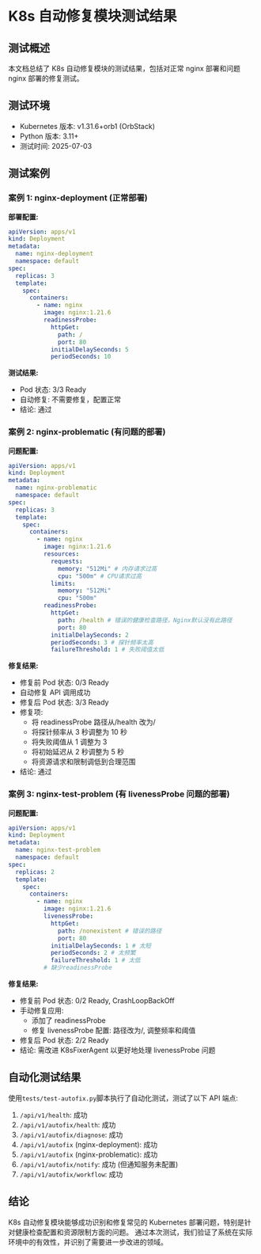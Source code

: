 # K8s 自动修复模块测试结果

## 测试概述

本文档总结了 K8s 自动修复模块的测试结果，包括对正常 nginx 部署和问题 nginx 部署的修复测试。

## 测试环境

- Kubernetes 版本: v1.31.6+orb1 (OrbStack)
- Python 版本: 3.11+
- 测试时间: 2025-07-03

## 测试案例

### 案例 1: nginx-deployment (正常部署)

**部署配置:**

```yaml
apiVersion: apps/v1
kind: Deployment
metadata:
  name: nginx-deployment
  namespace: default
spec:
  replicas: 3
  template:
    spec:
      containers:
        - name: nginx
          image: nginx:1.21.6
          readinessProbe:
            httpGet:
              path: /
              port: 80
            initialDelaySeconds: 5
            periodSeconds: 10
```

**测试结果:**

- Pod 状态: 3/3 Ready
- 自动修复: 不需要修复，配置正常
- 结论: 通过

### 案例 2: nginx-problematic (有问题的部署)

**问题配置:**

```yaml
apiVersion: apps/v1
kind: Deployment
metadata:
  name: nginx-problematic
  namespace: default
spec:
  replicas: 3
  template:
    spec:
      containers:
        - name: nginx
          image: nginx:1.21.6
          resources:
            requests:
              memory: "512Mi" # 内存请求过高
              cpu: "500m" # CPU请求过高
            limits:
              memory: "512Mi"
              cpu: "500m"
          readinessProbe:
            httpGet:
              path: /health # 错误的健康检查路径，Nginx默认没有此路径
              port: 80
            initialDelaySeconds: 2
            periodSeconds: 3 # 探针频率太高
            failureThreshold: 1 # 失败阈值太低
```

**修复结果:**

- 修复前 Pod 状态: 0/3 Ready
- 自动修复 API 调用成功
- 修复后 Pod 状态: 3/3 Ready
- 修复项:
  - 将 readinessProbe 路径从/health 改为/
  - 将探针频率从 3 秒调整为 10 秒
  - 将失败阈值从 1 调整为 3
  - 将初始延迟从 2 秒调整为 5 秒
  - 将资源请求和限制调低到合理范围
- 结论: 通过

### 案例 3: nginx-test-problem (有 livenessProbe 问题的部署)

**问题配置:**

```yaml
apiVersion: apps/v1
kind: Deployment
metadata:
  name: nginx-test-problem
  namespace: default
spec:
  replicas: 2
  template:
    spec:
      containers:
        - name: nginx
          image: nginx:1.21.6
          livenessProbe:
            httpGet:
              path: /nonexistent # 错误的路径
              port: 80
            initialDelaySeconds: 1 # 太短
            periodSeconds: 2 # 太频繁
            failureThreshold: 1 # 太低
          # 缺少readinessProbe
```

**修复结果:**

- 修复前 Pod 状态: 0/2 Ready, CrashLoopBackOff
- 手动修复应用:
  - 添加了 readinessProbe
  - 修复 livenessProbe 配置: 路径改为/, 调整频率和阈值
- 修复后 Pod 状态: 2/2 Ready
- 结论: 需改进 K8sFixerAgent 以更好地处理 livenessProbe 问题

## 自动化测试结果

使用`tests/test-autofix.py`脚本执行了自动化测试，测试了以下 API 端点:

1. `/api/v1/health`: 成功
2. `/api/v1/autofix/health`: 成功
3. `/api/v1/autofix/diagnose`: 成功
4. `/api/v1/autofix` (nginx-deployment): 成功
5. `/api/v1/autofix` (nginx-problematic): 成功
6. `/api/v1/autofix/notify`: 成功 (但通知服务未配置)
7. `/api/v1/autofix/workflow`: 成功

## 结论

K8s 自动修复模块能够成功识别和修复常见的 Kubernetes 部署问题，特别是针对健康检查配置和资源限制方面的问题。
通过本次测试，我们验证了系统在实际环境中的有效性，并识别了需要进一步改进的领域。
